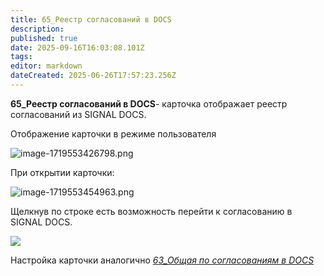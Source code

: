 ```yaml
---
title: 65_Реестр согласований в DOCS
description: 
published: true
date: 2025-09-16T16:03:08.101Z
tags: 
editor: markdown
dateCreated: 2025-06-26T17:57:23.256Z
---
```


**65\_Реестр согласований в DOCS**\- карточка отображает реестр согласований из SIGNAL DOCS.

Отображение карточки в режиме пользователя

![image-1719553426798.png](https://lh7-rt.googleusercontent.com/docsz/AD_4nXchYq0vvyvCcitHxf2F2rasq2xWhUYJ9M56XFBF4bOU72ml5Bj5pFk2Eltdaef90Zv8c8SViI79F29fvvNFEG5SxCfEyLqMTkQquocgfQGl88eo3pGrXIEFGcWN1mwHr1ZRDGQMDIYHzKwZEj4Gsw?key=Tkc60ndt_rkteCuBgttFbg)

При открытии карточки:

![image-1719553454963.png](https://lh7-rt.googleusercontent.com/docsz/AD_4nXcGaNqNF4WpsH8ZUDstOllUMoHC-6uNAtngQYyo_gLaqUJF5XhPBobYCfE7BZwvNjrba0ZGJLhNi0q5psmKpRM5FyZQUSJae5YXU1NJ5uG2AkgDYoZ6xScWq5tXT3frvDUUaDR-B4vaWrt_1Z-soA?key=Tkc60ndt_rkteCuBgttFbg)

Щелкнув по строке есть возможность перейти к согласованию в SIGNAL DOCS.

![](https://lh7-rt.googleusercontent.com/docsz/AD_4nXdmtRO41FtkdEEd6xAB_yDsq67u7GgIvxCvNG4fuBz9bbIO3x8mn4Za_BCAS4GRpfOYGywsbsUgrVdYM9oo2jtwRawi1Emrhsy3uXGsOhWsbUQis-QIGxXa-roJT8E3WNg9jIZkrrcBOEg7g3Qxog?key=Tkc60ndt_rkteCuBgttFbg)

Настройка карточки аналогично [_63\_Общая по согласованиям в DOCS_](https://wiki.sgnl.pro/app/page/1mqmeZy1_TMny-aghP_TU_QJnTdNrVeCBYR1wgnIhD_I)